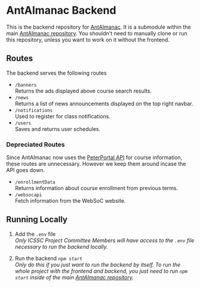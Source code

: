 # AntAlmanac Backend
This is the backend repository for [AntAlmanac](https://antalmanac.com).
It is a submodule within the main [AntAlmanac repository](https://github.com/icssc-projects/AntAlmanac). You shouldn't need to manually clone or run this repository, unless you want to work on it without the frontend.

## Routes
The backend serves the following routes
- `/banners`  
Returns the ads displayed above course search results.
- `/news`  
Returns a list of news announcements displayed on the top right navbar.
- `/notifications`  
Used to register for class notifications.
- `/users`  
Saves and returns user schedules.

### Depreciated Routes
Since AntAlmanac now uses the [PeterPortal API](https://api.peterportal.org) for course information, these routes are unnecessary. However we keep them around incase the API goes down.
- `/enrollmentData`  
Returns information about course enrollment from previous terms.
- `/websocapi`  
Fetch information from the WebSoC website.

## Running Locally
1. Add the `.env` file  
_Only ICSSC Project Committee Members will have access to the `.env` file necessary to run the backend locally._

2. Run the backend 
`npm start`  
_Only do this if you just want to run the backend by itself. To run the whole project with the frontend and backend, you just need to run `npm start` inside of the main [AntAlmanac repository](https://github.com/icssc-projects/AntAlmanac)._
